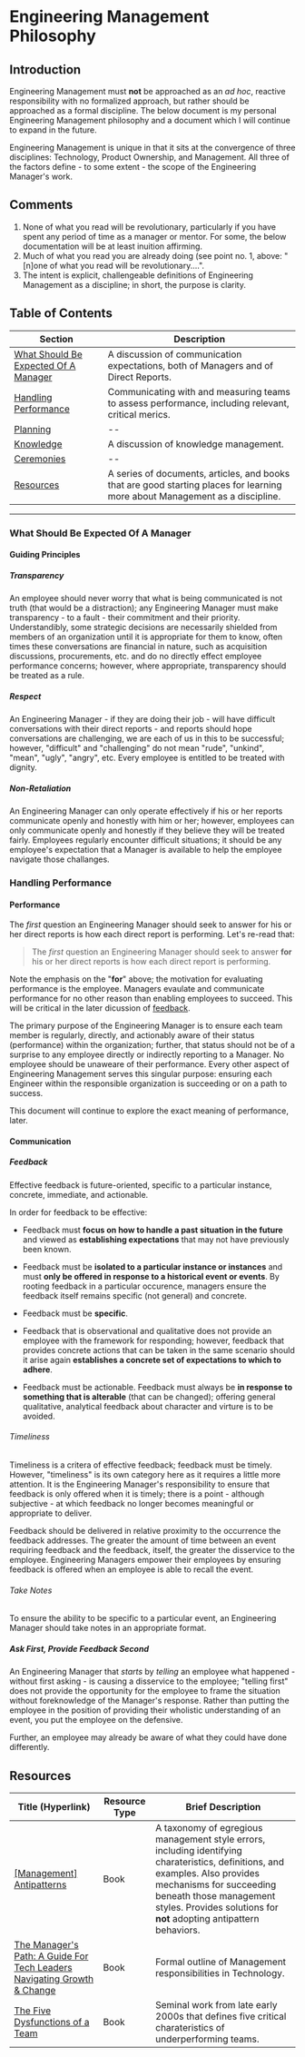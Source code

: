 # Engineering Management Philosophy

## Introduction

Engineering Management must **not** be approached as an _ad hoc_, reactive responsibility with no formalized approach, but rather should be approached as a formal discipline. The below document is my personal Engineering Management philosophy and a document which I will continue to expand in the future.

Engineering Management is unique in that it sits at the convergence of three disciplines: Technology, Product Ownership, and Management. All three of the factors define  - to some extent - the scope of the Engineering Manager's work.

## Comments

1. None of what you read will be revolutionary, particularly if you have spent any period of time as a manager or mentor. For some, the below documentation will be at least inuition affirming.
1. Much of what you read you are already doing (see point no. 1, above: "[n]one of what you read will be revolutionary....". 
1. The intent is explicit, challengeable definitions of Engineering Management as a discipline; in short, the purpose is clarity.

## Table of Contents 

| Section                                             | Description                                                                            |
| --------------------------------------------------- | -------------------------------------------------------------------------------------- |
| [What Should Be Expected Of A Manager](#What-Should-Be-Expected-Of-A-Manager) | A discussion of communication expectations, both of Managers and of Direct Reports.|
| [Handling Performance](#Handling-Performance)                                 | Communicating with and measuring teams to assess performance, including relevant, critical merics.        |
| [Planning](#planning)                               | --                                                                                     |
| [Knowledge](#knowledge)                             | A discussion of knowledge management.                                                  |
| [Ceremonies](#ceremonies)                           | --                                                                                     |
| [Resources](#Resources)                             | A series of documents, articles, and books that are good starting places for learning more about Management as a discipline. |
---- 

### What Should Be Expected Of A Manager

#### **Guiding Principles**

##### Transparency

An employee should never worry that what is being communicated is not truth (that would be a distraction); any Engineering Manager must make transparency - to a fault - their commitment and their priority. Understandibly, some strategic decisions are necessarily shielded from members of an organization until it is appropriate for them to know, often times these conversations are financial in nature, such as acquisition discussions, procurements, etc. and do no directly effect employee performance concerns; however, where appropriate, transparency should be treated as a rule.

##### Respect

An Engineering Manager - if they are doing their job - will have difficult conversations with their direct reports - and reports should hope conversations are challenging, we are each of us in this to be successful; however, "difficult" and "challenging" do not mean "rude", "unkind", "mean", "ugly", "angry", etc. Every employee is entitled to be treated with dignity. 

##### Non-Retaliation

An Engineering Manager can only operate effectively if his or her reports communicate openly and honestly with him or her; however, employees can only communicate openly and honestly if they believe they will be treated fairly. Employees regularly encounter difficult situations; it should be any employee's expectation that a Manager is available to help the employee navigate those challanges. 

### Handling Performance

#### **Performance**

The _first_ question an Engineering Manager should seek to answer for his or her direct reports is how each direct report is performing. Let's re-read that: 

> The _first_ question an Engineering Manager should seek to answer **for** his or her direct reports is how each direct report is performing.

Note the emphasis on the "**for**" above; the motivation for evaluating performance is the employee. Managers evaulate and communicate performance for no other reason than enabling employees to succeed. This will be critical in the later dicussion of [feedback](#feedback).

The primary purpose of the Engineering Manager is to ensure each team member is regularly, directly, and actionably aware of their status (performance) within the organization; further, that status should not be of a surprise to any employee directly or indirectly reporting to a Manager. No employee should be unaweare of their performance. Every other aspect of Engineering Management serves this singular purpose: ensuring each Engineer within the responsible organization is succeeding or on a path to success.

This document will continue to explore the exact meaning of performance, later.

#### **Communication**

##### Feedback

Effective feedback is future-oriented, specific to a particular instance, concrete, immediate, and actionable. 

In order for feedback to be effective:

- Feedback must **focus on how to handle a past situation in the future** and viewed as **establishing expectations** that may not have previously been known.

- Feedback must be **isolated to a particular instance or instances** and must **only be offered in response to a historical event or events**. By rooting feedback in a particular occurence, managers ensure the feedback itself remains specific (not general) and concrete. 

- Feedback must be **specific**.

- Feedback that is observational and qualitative does not provide an employee with the framework for responding; however, feedback that provides concrete actions that can be taken in the same scenario should it arise again **establishes a concrete set of expectations to which to adhere**.

- Feedback must be actionable. Feedback must always be **in response to something that is alterable** (that can be changed); offering general qualitative, analytical feedback about character and virture is to be avoided.

###### Timeliness

Timeliness is a critera of effective feedback; feedback must be timely. However, "timeliness" is its own category here as it requires a little more attention. It is the Engineering Manager's responsibility to ensure that feedback is only offered when it is timely; there is a point - although subjective - at which feedback no longer becomes meaningful or appropriate to deliver. 

Feedback should be delivered in relative proximity to the occurrence the feedback addresses. The greater the amount of time between an event requiring feedback and the feedback, itself, the greater the disservice to the employee. Engineering Managers empower their employees by ensuring feedback is offered when an employee is able to recall the event. 

###### Take Notes

To ensure the ability to be specific to a particular event, an Engineering Manager should take notes in an appropriate format.

##### Ask First, Provide Feedback Second

An Engineering Manager that _starts_ by _telling_ an employee what happened - without first asking - is causing a disservice to the employee; "telling first" does not provide the opportunity for the employee to frame the situation without foreknowledge of the Manager's response. Rather than putting the employee in the position of providing their wholistic understanding of an event, you put the employee on the defensive. 

Further, an employee may already be aware of what they could have done differently.

## Resources

| Title (Hyperlink) | Resource Type | Brief Description |
| ----------------- | ------------- | ----------------- |
| [[Management] Antipatterns](https://www.oreilly.com/library/view/antipatterns-2nd-edition/9781439862162/) | Book | A taxonomy of egregious management style errors, including identifying charateristics, definitions, and examples. Also provides mechanisms for succeeding beneath those management styles. Provides solutions for **not** adopting antipattern behaviors. |
| [The Manager's Path: A Guide For Tech Leaders Navigating Growth & Change](https://www.amazon.com/gp/product/1491973897/) | Book | Formal outline of Management responsibilities in Technology. |
| [The Five Dysfunctions of a Team](https://www.amazon.com/Five-Dysfunctions-Team-Leadership-Fable/dp/0787960756) | Book | Seminal work from late early 2000s that defines five critical charateristics of underperforming teams. |
